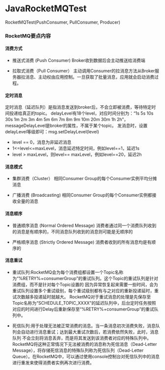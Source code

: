 # JavaRocketMQTest
RocketMQTest(PushConsumer, PullConsumer, Producer)

### RocketMQ要点内容
#### 消费方式
* 推送式消费 (Push Consumer)
Broker收到数据后会主动推送给消费端

* 拉取式消费（Pull Consumer）
主动调用Consumer的拉消息方法从Broker服务器拉消息、主动权由应用控制。一旦获取了批量消息，应用就会启动消费过程。

#### 定时消息
定时消息（延迟队列）是指消息发送到broker后，不会立即被消费，等待特定时间投递给真正的topic。
delayLevel有18个level，对应时间分别为：“1s 5s 10s 30s 1m 2m 3m 4m 5m 6m 7m 8m 9m 10m 20m 30m 1h 2h”，
messageDelayLevel是broker的属性，不属于某个topic。
发消息时，设置delayLevel等级即可：msg.setDelayLevel(level)

* level == 0，消息为非延迟消息
* 1<=level<=maxLevel，消息延迟特定时间，例如level==1，延迟1s
* level > maxLevel，则level== maxLevel，例如level==20，延迟2h

#### 消息模式
* 集群消费（Cluster）
相同Consumer Group的每个Consumer实例平均分摊消息

* 广播消费 (Broadcasting)
相同Consumer Group的每个Consumer实例都接收全量的消息

#### 消息顺序
* 普通顺序消息 (Normal Ordered Message)
消费者通过同一个消费队列收到的消息是有顺序的，不同消息队列收到的消息则可能是无顺序的

* 严格顺序消息 (Strictly Ordered Message)
消费者收到的所有消息均是有顺序的

#### 消息重试
* 重试队列:RocketMQ会为每个消费组都设置一个Topic名称为“%RETRY%+consumerGroup”的重试队列。这个Topic的重试队列是针对消费组，而不是针对每个Topic设置的
因为异常恢复起来需要一些时间，会为重试队列设置多个重试级别，每个重试级别都有与之对应的重新投递延时，重试次数越多投递延时就越大。
RocketMQ对于重试消息的处理是先保存至Topic名称为“SCHEDULE_TOPIC_XXXX”的延迟队列中，后台定时任务按照对应的时间进行Delay后重新保存至“%RETRY%+consumerGroup”的重试队列中。

* 死信队列:用于处理无法被正常消费的消息。当一条消息初次消费失败，消息队列会自动进行消息重试；达到最大重试次数后，若消费依然失败，此时，消息队列 不会立刻将消息丢弃，而是将其发送到该消费者对应的特殊队列中。
RocketMQ将这种正常情况下无法被消费的消息称为死信消息（Dead-Letter Message），将存储死信消息的特殊队列称为死信队列（Dead-Letter Queue）。在RocketMQ中，可以通过使用console控制台对死信队列中的消息进行重发来使得消费者实例再次进行消费。
